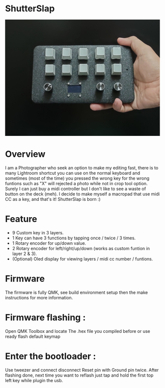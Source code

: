# ShutterSlap

![image](https://github.com/fyrus7/ShutterSlap/blob/main/image/SS1.jpg)

# Overview
I am a Photographer who seek an option to make my editing fast, there is to many Lightroom shortcut you can use on the normal keyboard and sometimes (most of the time) you pressed the wrong key for the wrong funtions such as "X" will rejected a photo while not in crop tool option. Surely I can just buy a midi controller but I don't like to see a waste of button on the deck (meh). I decide to make myself a macropad that use midi CC as a key, and that's it! ShutterSlap is born :)

# Feature
* 9 Custom key in 3 layers.
* 1 Key can have 3 functions by tapping once / twice / 3 times.
* 1 Rotary encoder for up/down value.
* 2 Rotary encoder for left/right/up/down (works as custom funtion in layer 2 & 3).
* (Optional) Oled display for viewing layers / midi cc number / funtions.

# Firmware
The firmware is fully QMK, see build environment setup then the make instructions for more information.

# Firmware flashing :
Open QMK Toolbox and locate The .hex file you compiled before or use ready flash default keymap

# Enter the bootloader :
Use tweezer and connect disconnect Reset pin with Ground pin twice.
After flashing done, next time you want to reflash just tap and hold the first top left key while plugin the usb.

